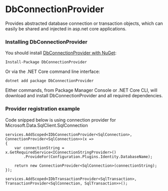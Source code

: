 DbConnectionProvider
=====================

Provides abstracted database connection or transaction objects, which can easily be shared and injected in asp.net core applications.

### Installing DbConnectionProvider

You should install [DbConnectionProvider with NuGet](https://www.nuget.org/packages/DbConnectionProvider):

    Install-Package DbConnectionProvider
    
Or via the .NET Core command line interface:

    dotnet add package DbConnectionProvider

Either commands, from Package Manager Console or .NET Core CLI, will download and install DbConnectionProvider and all required dependencies.


### Provider registration example

Code snipped below is using connection provider for Microsoft.Data.SqlClient.SqlConnection

    services.AddScoped<IDbConnectionProvider<SqlConnection>, ConnectionProvider<SqlConnection>>(x => 
    {
        var connectionString = x.GetRequiredService<IConnectionStringProvider>()
            .ProvideFor(Configuration.Plugins.Identity.DatabaseName);

        return new ConnectionProvider<SqlConnection>(connectionString);
    });

    services.AddScoped<IDbTransactionProvider<SqlTransaction>, TransactionProvider<SqlConnection, SqlTransaction>>();





